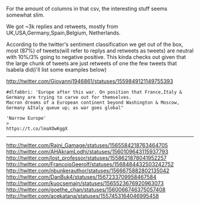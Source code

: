 For the amount of columns in that csv, the interesting stuff seems somewhat slim.

We got ~3k replies and retweets, mostly from UK,USA,Germany,Spain,Belgium, Netherlands.

According to the twitter's sentiment classification we get out of the box, most (87%) of tweets(will refer to replys and retweets as tweets) are neutral with 10%/3% going to negative positive. This kinda checks out given that the large chunk of tweets are just retweets of one the few tweets that Isabela did(i'll list some examples below)

http://twitter.com/Giovanni1946861/statuses/1559849121149755393
```@FabioDeMasi @IsabellaMWeber @jacobinmag_de Geopolitics
#dlfabbri: 'Europe after this war. On position that France,Italy & Germany are trying to carve out for themselves.
Macron dreams of a European continent beyond Washington & Moscow, Germany &Italy queue up; as war goes global"

'Narrow Europe'
>
https://t.co/lmaXOwKggX
```
-----
http://twitter.com/Rajni_Gamage/statuses/1565584218763464705
http://twitter.com/AHAkramLodhi/statuses/1560109643115937793
http://twitter.com/lost_professor/statuses/1558621878041952257
http://twitter.com/FrancoisGeerolf/statuses/1568484432503242752
http://twitter.com/nbunkerauthor/statuses/1566675882802135042
http://twitter.com/DanBuk4/statuses/1567233709958467584
http://twitter.com/kuocsemajn/statuses/1565523676920963073
http://twitter.com/goethe_chan/statuses/1560066746375057408
http://twitter.com/acekatana/statuses/1557453164046995458
